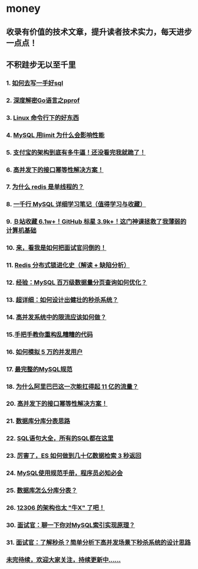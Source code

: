 # money
## 收录有价值的技术文章，提升读者技术实力，每天进步一点点！
## 不积跬步无以至千里


### 1. [如何去写一手好sql](https://mp.weixin.qq.com/s?__biz=MzAwMjk5Mjk3Mw==&mid=2247487280&idx=1&sn=bf82ccd54f7d6128fdcd4d38a29e0b38&chksm=9ac0b112adb73804db2dffa6ba29a99e2c342a77aa74de71e4de7a8c5d34a581b19a5e81c73d&mpshare=1&scene=1&srcid=&sharer_sharetime=1572919951305&sharer_shareid=2b98197084faca56f0b8bedd64106dbd#rd)
### 2. [深度解密Go语言之pprof](https://juejin.im/post/5dca56ff518825575a358e9e)
### 3. [Linux 命令行下的好东西](http://mp.weixin.qq.com/s?__biz=MzU5NTgzMDYyMA==&mid=2247486881&idx=1&sn=fc037f1637e1efbce110dfbdfd07ac30&chksm=fe6abf92c91d36843cfe69d0f034c6131b7d97863870aff2ba2abec3b826b0c2d37c1dab8ce2&scene=0&xtrack=1#rd)
### 4. [MySQL 用limit 为什么会影响性能](http://mp.weixin.qq.com/s?__biz=MzAwMjk5Mjk3Mw==&mid=2247487538&idx=2&sn=05224c7a85aebbb1d086ef0dc4a1234a&chksm=9ac0ae10adb7270650c847a6da3a5371e4577c80d3ee68ef693bee31fd72cf059d3ab8372913&scene=0&xtrack=1#rd)
### 5. [支付宝的架构到底有多牛逼！还没看完我就跪了！](http://mp.weixin.qq.com/s?__biz=MzI4ODQ3NjE2OA==&mid=2247485973&idx=1&sn=148dacb4c2ed1965ee612d5793af11f9&chksm=ec3c9772db4b1e64e86d4ed5d89ae3144ca962931653dd3ace3c27c073362d181c0a5799c4b1&scene=0&xtrack=1#rd)
### 6. [高并发下的接口幂等性解决方案！](https://mp.weixin.qq.com/s?__biz=MzAwMjk5Mjk3Mw==&mid=2247487530&idx=2&sn=ac6f323d6f486eedeb741b552323eecd&chksm=9ac0ae08adb7271e808aa7dab8ceaf4afe3ce477aba7405d76c96bdedae6dc1bc6d75ec94b62&scene=0&xtrack=1&key=5abfe2d9ab2c580bc6198c220743b6fe6cfb1ae2b05288d7fd87593dcdc2af2985bcbc6da318e5f785ce96cdc7bc9192b37ca8fe974fe7af8660e3e6c0754016e302bd4b6b98275823759778fb6a4d4c&ascene=14&uin=Njc5NjYxNjI2&devicetype=Windows+10&version=62060834&lang=zh_CN&exportkey=AcsfWdObhblEWtHimEAsvfc%3D&pass_ticket=zns0M00%2FrGKE42ueuZHmoLkq9DnxruFcGby3s7aSdHMDo7tuLjMD%2BdgHmgMmCcaW)
### 7. [为什么 redis 是单线程的？](https://mp.weixin.qq.com/s?__biz=MzUyNDkzNzczNQ==&mid=2247488377&idx=2&sn=57288d7174edb0c8e4324db6b472b1c1&chksm=fa24ec11cd536507c38609870e9b2e235b91513cb86b4be4f165e5f8b898bc476d6a5a7fea1d&scene=0&xtrack=1&key=7dadc9d2bd7cdb4352367eac1517b52a56c8c1101174d3bc6225708d0bc4206dbda4abb751a3dc09a7e681b62a63388ffbcb1c8a9916b37a3fae2f510eb861c4a8bfe7e97eab94ac7f05ff18d01b108e&ascene=14&uin=Njc5NjYxNjI2&devicetype=Windows+10&version=62060834&lang=zh_CN&exportkey=AUSontNAeFawLGQWCPzlYmQ%3D&pass_ticket=zns0M00%2FrGKE42ueuZHmoLkq9DnxruFcGby3s7aSdHMDo7tuLjMD%2BdgHmgMmCcaW)
### 8. [一千行 MySQL 详细学习笔记（值得学习与收藏）](http://mp.weixin.qq.com/s?__biz=MzUyNDkzNzczNQ==&mid=2247488369&idx=1&sn=23fb678b61ba31562dc05b1ad16d3bf7&chksm=fa24ec19cd53650fdf111ecc0499922b028335d8ffa175194e59f27d299c5e027cf4143dfa2a&scene=0&xtrack=1#rd)
### 9. [Ｂ站收藏 6.1w+！GitHub 标星 3.9k+！这门神课拯救了我薄弱的计算机基础](https://mp.weixin.qq.com/s?__biz=Mzg2NzA4MTkxNQ==&mid=2247486537&idx=1&sn=89a70f4ac22b831faa5aa08e31caedea&chksm=ce40479df937ce8bf15603497d73a2aea2f0ff3986dc80f7b04796d942c49170c5e7c0da01cd&scene=0&xtrack=1&key=5abfe2d9ab2c580b81bc5d746dddd760851041c4767f43b60a361beee9cd2a1d16bc429251a748deafd13ffe10159b1be639ed607c47be1c9ae277acaedfca7d11fc3b688d3ed0c15362ad500731565f&ascene=14&uin=Njc5NjYxNjI2&devicetype=Windows+10&version=62060834&lang=zh_CN&exportkey=AX87D8q3M%2BfJT4yuiQHtLDI%3D&pass_ticket=zns0M00%2FrGKE42ueuZHmoLkq9DnxruFcGby3s7aSdHMDo7tuLjMD%2BdgHmgMmCcaW)
### 10. [来，看我是如何把面试官问倒的！](https://mp.weixin.qq.com/s?__biz=MzI3ODcxMzQzMw==&mid=2247491809&idx=2&sn=36d258d5ed8469c5175a9919344061fb&chksm=eb5065d7dc27ecc1b505382e75153f85c914393067c979548c18e642062a2ccfe20b87b8a7e4&scene=0&xtrack=1&key=229881a912e222ddf395c92ce1e2517f4bb5616083e5d623233159fddd573b179ba6336572edffa0c8bfe60a2081d31d96cfc094569e647b89b66763ff9aec70cc57381bef83b6ebb42419a53cb4b002&ascene=14&uin=Njc5NjYxNjI2&devicetype=Windows+10&version=62060834&lang=zh_CN&exportkey=AQBjL4QR2PMC%2Fie0Vcx1EWA%3D&pass_ticket=zns0M00%2FrGKE42ueuZHmoLkq9DnxruFcGby3s7aSdHMDo7tuLjMD%2BdgHmgMmCcaW)
### 11. [Redis 分布式锁进化史（解读 + 缺陷分析）](https://mp.weixin.qq.com/s?__biz=MzUyNDkzNzczNQ==&mid=2247488347&idx=2&sn=43856365ffd09def01544c39500b86a7&chksm=fa24ec33cd53652549e53a85252a9e638136eca2f12e12f84d5b860a3512c220f8fcd7493b79&scene=0&xtrack=1&key=ccb65d8ecca6cac72bfa8376917299abc22751ce6e30decf03b7ff71a1c22e5db9ccffbed83fc110fc50e92c0f247bbee1be76444f354dd86138c46d31530301db36de2a1cae89f43fafa379f93349e4&ascene=14&uin=Njc5NjYxNjI2&devicetype=Windows+10&version=62060834&lang=zh_CN&exportkey=AVoci4gOvakxnebc0WbkHuc%3D&pass_ticket=zns0M00%2FrGKE42ueuZHmoLkq9DnxruFcGby3s7aSdHMDo7tuLjMD%2BdgHmgMmCcaW)
### 12. [经验：MySQL 百万级数据量分页查询如何优化？](https://mp.weixin.qq.com/s?__biz=MzUyNDkzNzczNQ==&mid=2247488358&idx=2&sn=1555d36552afc9433d612a34e9a48988&chksm=fa24ec0ecd5365181a8cd4a5e54ccc5cf2613dc3bf49cded4dc8d487f021b9a5ec3bd8e07e66&scene=0&xtrack=1&key=829779ab94a4a26ce15a2a1f59fb88ca5abe56c3420e1c6cc21e71ddc49bed3ba9ddcebfbbdec37f52460a7b78fa12d46901ce778ddf7f8b2d8d9c70e1b775ea1aea7dc53f4a6b37e522e5659b4a3c55&ascene=14&uin=Njc5NjYxNjI2&devicetype=Windows+10&version=62060834&lang=zh_CN&exportkey=AbMJYMZJs6LbViiio5NENy8%3D&pass_ticket=zns0M00%2FrGKE42ueuZHmoLkq9DnxruFcGby3s7aSdHMDo7tuLjMD%2BdgHmgMmCcaW)
### 13. [超详细：如何设计出健壮的秒杀系统？](https://mp.weixin.qq.com/s?__biz=MzI4ODQ3NjE2OA==&mid=2247485958&idx=1&sn=599eec97389247a7faeca3696109529d&chksm=ec3c9761db4b1e771328f758b4c6581845d3dd3f53c40fd6e4b71fbbe2ba787648bede96da12&scene=0&xtrack=1&key=10710f411d576b8dbe06fdfb1e064fe1cbb0015c22216403355d507f1964ff74d3c9dd9815e02194f5087783a5926be9bd9ada8b1425f5bb17c233f14a801d2d1a12265357e82d99c403b035fe62750c&ascene=14&uin=Njc5NjYxNjI2&devicetype=Windows+10&version=62060834&lang=zh_CN&exportkey=AVjljBbD8UiZNHs%2BFJAA%2F%2Fw%3D&pass_ticket=zns0M00%2FrGKE42ueuZHmoLkq9DnxruFcGby3s7aSdHMDo7tuLjMD%2BdgHmgMmCcaW)
### 14. [高并发系统中的限流应该如何做？](https://mp.weixin.qq.com/s?__biz=MzAwMjk5Mjk3Mw==&mid=2247487515&idx=2&sn=28d29b424f9844ee1b9a60b9190d8a06&chksm=9ac0ae39adb7272fc62c6e9fb611bf61b8758b388eb12dbf79b0c8a3e70d5a83b4a468bf893f&scene=0&xtrack=1&key=8803040f3d69bcd6379022bf3e275b7e60c795d5388c41a8d65ecd81eba8e89b1208ab3b6c238dae9fb8f24157bc8727e596517fa54eee44c5373ffe489790799c5ad28089b59fe8fd96be96348bdd83&ascene=14&uin=Njc5NjYxNjI2&devicetype=Windows+10&version=62060834&lang=zh_CN&exportkey=Ae0D3y0gpFNnOmyVY%2BZZXww%3D&pass_ticket=zns0M00%2FrGKE42ueuZHmoLkq9DnxruFcGby3s7aSdHMDo7tuLjMD%2BdgHmgMmCcaW)
### 15.[手把手教你重构乱糟糟的代码](https://mp.weixin.qq.com/s?__biz=MzUyNDkzNzczNQ==&mid=2247488329&idx=2&sn=5bae4b45058af67ad80b969b737eb625&chksm=fa24ec21cd5365378112db3e6fec8e069c952ef82ab28d3551f1260e3560ef5cec8c2329c0ff&scene=0&xtrack=1&key=ccb65d8ecca6cac745e7ae39ad01efdf7ca5c47f4d5c5ffb882e83475cd47c520112d9311ec386e25c5a15e00db7f9be2b31f262dfaada989195a5bdd1f847481046535bf27c4dd894860d9747f6f713&ascene=14&uin=Njc5NjYxNjI2&devicetype=Windows+10&version=62060834&lang=zh_CN&exportkey=AV%2B8%2Bk5NiIRVjP58GkcvyWk%3D&pass_ticket=zns0M00%2FrGKE42ueuZHmoLkq9DnxruFcGby3s7aSdHMDo7tuLjMD%2BdgHmgMmCcaW)
### 16. [如何模拟 5 万的并发用户](https://mp.weixin.qq.com/s?__biz=MzI4ODQ3NjE2OA==&mid=2247485954&idx=1&sn=3c6183a9dad9e64ef8b2111e3731df9c&chksm=ec3c9765db4b1e7397e0d40dfe6bf50a5865a60cbe8cd3834b843e17a438392b2b941f80737a&scene=0&xtrack=1&key=129e0fb564e2e5314588f33c9da10ee18d030b0e8c3ec5a97e903371a2b968e76b9e9fac3f6fe8352831a2979b8f1e647942f21ce6f1adf5b102dfdc39d1bdda6a7c2891cf05fb2884c43630bc10afef&ascene=14&uin=Njc5NjYxNjI2&devicetype=Windows+10&version=62060834&lang=zh_CN&exportkey=AaE3KZk2ggjbcz0U2%2BCk%2FNQ%3D&pass_ticket=zns0M00%2FrGKE42ueuZHmoLkq9DnxruFcGby3s7aSdHMDo7tuLjMD%2BdgHmgMmCcaW)
### 17. [最完整的MySQL规范](https://mp.weixin.qq.com/s?__biz=MzU5NTgzMDYyMA==&mid=2247486843&idx=2&sn=b0cfde139935eb89ed53434876fdfd10&chksm=fe6abf48c91d365ea918f559be8866ad352b7dbaa1e248294f7b9f5dbf39236253efce669ef4&scene=0&xtrack=1&key=7dadc9d2bd7cdb4331a2fbd2ab1f889125354b8a722d7e74dffbd43c829f5588fc8b54688318fadf8af4e3527c7041c69853edef892fd3effb21df2a2efb83670f0a36a6173dbb2ae84d7195186d5b4f&ascene=14&uin=Njc5NjYxNjI2&devicetype=Windows+10&version=62060834&lang=zh_CN&exportkey=Aek7khiIrSLGXzKY3cS%2FUsc%3D&pass_ticket=zns0M00%2FrGKE42ueuZHmoLkq9DnxruFcGby3s7aSdHMDo7tuLjMD%2BdgHmgMmCcaW)
### 18. [为什么阿里巴巴这一次能扛得起 11 亿的流量？](https://mp.weixin.qq.com/s?__biz=MzAwMjk5Mjk3Mw==&mid=2247487475&idx=2&sn=39dc8009320b3781a8c85114d336dd88&chksm=9ac0b1d1adb738c754b4e3d50f8b21818b19282f37b5d53b7e05097fbf483b7d8ef1c2bf7d6d&scene=0&xtrack=1&key=8803040f3d69bcd6e123a517dd90530a1eece583a4668b5bafa8e1599db8c33dda811c13991b7651e10839e94654f09db90044fe47dd10bf1c11a989500fd0ef7a7070fa79dc4af029c2e584be1aa1eb&ascene=14&uin=Njc5NjYxNjI2&devicetype=Windows+10&version=62060834&lang=zh_CN&exportkey=AYkWvIoHvtmxi3iwapqEl1g%3D&pass_ticket=zns0M00%2FrGKE42ueuZHmoLkq9DnxruFcGby3s7aSdHMDo7tuLjMD%2BdgHmgMmCcaW)
### 20. [高并发下的接口幂等性解决方案！](https://mp.weixin.qq.com/s?__biz=MzI4ODQ3NjE2OA==&mid=2247485906&idx=1&sn=fb6ed7dcefb958f130dca6286821fe6f&chksm=ec3c94b5db4b1da3f8cd11761692f7bfe23556ff537a559fe778bfbee0223c811d0558b0aaf1&scene=0&xtrack=1&key=7dadc9d2bd7cdb43631d3e63de07777eb471e81f95c8bc9e5c7a9327fed55e21b65dfedcefbd3bc8b06455f302cae413b5afecdfa64c3b24f82a9b1161c040a3c0691450d16ef5a52020f87476032f50&ascene=14&uin=Njc5NjYxNjI2&devicetype=Windows+10&version=62060834&lang=zh_CN&exportkey=AWyd2uP3tfe6C5NUT46fRQM%3D&pass_ticket=zns0M00%2FrGKE42ueuZHmoLkq9DnxruFcGby3s7aSdHMDo7tuLjMD%2BdgHmgMmCcaW)
### 21. [数据库分库分表思路](https://mp.weixin.qq.com/s?__biz=MzU5NTgzMDYyMA==&mid=2247486787&idx=2&sn=00a21dd107474ca20956ef3c0c1cb8a1&chksm=fe6abf70c91d36668be72d2d50c19008abb3b8fd8c3b7aeb7e3ace976726fd28d128d0bd7c1f&scene=0&xtrack=1&key=829779ab94a4a26c2f9395f1d2385942c6880535a3ca79323550f8e59ebb67f012f55f6d7e4ba896f78e3465e2b00171417561a0c873880e24ec343f28a8d8e4863a4bae69d350c4ba398f0e2e330abc&ascene=14&uin=Njc5NjYxNjI2&devicetype=Windows+10&version=62060834&lang=zh_CN&exportkey=Ae1hQvGtE2s8dnDeGGRx778%3D&pass_ticket=zns0M00%2FrGKE42ueuZHmoLkq9DnxruFcGby3s7aSdHMDo7tuLjMD%2BdgHmgMmCcaW)
### 22. [SQL语句大全，所有的SQL都在这里](https://mp.weixin.qq.com/s?__biz=MzU5NTgzMDYyMA==&mid=2247486748&idx=1&sn=41f550a49b1322b384eedd2387694dac&chksm=fe6abf2fc91d3639fe8389dd961fccca2cc16e8437b170a2df44aeef55575fb57746b6371e84&scene=0&xtrack=1&key=8803040f3d69bcd61758b0762bbce00dd42a25f2504821dacfd8911450d987f8e915ee7bbbd1d8d393297ec2ddc70a5b99897d9460a69bbe71a34f4ce3711ab2bb8d65225b8657d33c9e61b3d3093075&ascene=14&uin=Njc5NjYxNjI2&devicetype=Windows+10&version=62060834&lang=zh_CN&exportkey=AcMnxwuRlszZbqBDiVk4Liw%3D&pass_ticket=zns0M00%2FrGKE42ueuZHmoLkq9DnxruFcGby3s7aSdHMDo7tuLjMD%2BdgHmgMmCcaW)
### 23. [厉害了，ES 如何做到几十亿数据检索 3 秒返回](https://mp.weixin.qq.com/s?__biz=MzI3ODcxMzQzMw==&mid=2247491631&idx=2&sn=42537edb7cc04a7e4e60c5727ec348ac&chksm=eb506519dc27ec0ffd7a4e107063b6b2b1013aefd8ed7e97e359ae9a6144181fce8ff76c66ac&scene=0&xtrack=1&key=129e0fb564e2e531548b39bedb5709e5d633a2ed970c1038d2d87231465129b6dc5c63033caeb21d615516709fc8e493bbd484bc747818291d512cc8961af3fcb5bac773a3d158cd24b9f5a7fe34e093&ascene=14&uin=Njc5NjYxNjI2&devicetype=Windows+10&version=62060834&lang=zh_CN&exportkey=AS2JczMe6Bz1LP3l5aSzNlY%3D&pass_ticket=zns0M00%2FrGKE42ueuZHmoLkq9DnxruFcGby3s7aSdHMDo7tuLjMD%2BdgHmgMmCcaW)
### 24. [MySQL使用规范手册，程序员必知必会](https://mp.weixin.qq.com/s?__biz=MzI4ODQ3NjE2OA==&mid=2247485851&idx=1&sn=0f93500b0ef533de0e9cdebdab5ed4b2&chksm=ec3c94fcdb4b1dea14398e65e424382dfb5e3b3566a2741ab092f1191b2291f16932833717b7&scene=0&xtrack=1&key=829779ab94a4a26c512f00162708c24e3301fb304b047c558124622b7069015a1b74bc953f9eb64d2d340f1103fe68e90bdd948f06fefdfdf474beb08efc767f2e5d225ac13adb67fb1e97a583e62876&ascene=14&uin=Njc5NjYxNjI2&devicetype=Windows+10&version=62060834&lang=zh_CN&exportkey=AQCrgxUshTk4Ug5GEbAxREU%3D&pass_ticket=zns0M00%2FrGKE42ueuZHmoLkq9DnxruFcGby3s7aSdHMDo7tuLjMD%2BdgHmgMmCcaW)
### 25. [数据库怎么分库分表？](https://mp.weixin.qq.com/s?__biz=MzU2MTkwMTE4Nw==&mid=2247487783&idx=2&sn=a0f669d32140fc05d2b346015e412991&chksm=fc70eacbcb0763dded6090486daf4e79b79120e212b31d97b302f780eda14c6fbb001b48cdd1&scene=0&xtrack=1&key=ccb65d8ecca6cac7163255f51311dd8e0c426b8e0dc97411e00160276bb580eb06ced756818e9a01c5eb773da72c1898f877416affc4703971fa6d53fd05652a4591a0d9236c910ee07f76fd91b849ee&ascene=14&uin=Njc5NjYxNjI2&devicetype=Windows+10&version=62060834&lang=zh_CN&exportkey=AX4LjTStYBy6Lk%2Ba3edjxV8%3D&pass_ticket=zns0M00%2FrGKE42ueuZHmoLkq9DnxruFcGby3s7aSdHMDo7tuLjMD%2BdgHmgMmCcaW)
### 26. [12306 的架构也太 "牛X" 了吧！](https://mp.weixin.qq.com/s?__biz=MzI3ODcxMzQzMw==&mid=2247491607&idx=2&sn=1788162b81c8b73c91dea63451295b52&chksm=eb506521dc27ec3732b797edbe1837bbb48094176aacfb02633ad6b14b8bef9ba221cd159416&scene=0&xtrack=1&key=5abfe2d9ab2c580bf69cc221a8d3adcf0be170e789e0363bad482be5322d1c600bafd65cf3c1946812063b8b8b6d7497af6ba6a4d1c47b7931cb61c4d114b39f27e789055a85e531aedb579fd6f02ad5&ascene=14&uin=Njc5NjYxNjI2&devicetype=Windows+10&version=62060834&lang=zh_CN&exportkey=AZzcwmjmi18KcsYGwulsduw%3D&pass_ticket=zns0M00%2FrGKE42ueuZHmoLkq9DnxruFcGby3s7aSdHMDo7tuLjMD%2BdgHmgMmCcaW)
### 30. [面试官：聊一下你对MySQL索引实现原理？](https://mp.weixin.qq.com/s?__biz=MzUxMzQ0Njc1NQ==&mid=2247485534&idx=2&sn=430bdfd361878903527b67ee80d3cb86&chksm=f9544e52ce23c744e04555547e94759ecc23c9894df5da5eb2953abcbd10a8db14042e753222&scene=0&xtrack=1&key=7dadc9d2bd7cdb432ef93912fbdc8669a98d24d1c9dc57320c3b9757236cc37af3823524dda4e835e3e63296a5eccb0ccc3f9395df7f519321eb4b5dd09da6b7d8fce37166b4cf0d2f2630b13b9c16d7&ascene=14&uin=Njc5NjYxNjI2&devicetype=Windows+10&version=62060834&lang=zh_CN&exportkey=AWrnF9zcFgyDm9AMGqxF7FY%3D&pass_ticket=zns0M00%2FrGKE42ueuZHmoLkq9DnxruFcGby3s7aSdHMDo7tuLjMD%2BdgHmgMmCcaW)
### 31. [面试官：了解秒杀？简单分析下高并发场景下秒杀系统的设计思路](https://mp.weixin.qq.com/s?__biz=Mzg5NDA0ODQ2OQ==&mid=2247483880&idx=1&sn=b91cd0df7545f58f601d92b245d4efd5&chksm=c024c052f75349441537be7a334d8e3ccd2b8bc69c0154fc264f116fac90f9d99f2362ade8a1&scene=0&xtrack=1&key=5abfe2d9ab2c580b0c3586481964604e6b1df1619f9f5372dfaa9ad0336a0e34c2d732a1e17b9fdb76ed8904e3cfacc130d8b7513ae43b74cad2aa4350dd933b2bbc16d7c653a64ef7db32c8985be12c&ascene=14&uin=Njc5NjYxNjI2&devicetype=Windows+10&version=62060834&lang=zh_CN&exportkey=ATPX0efeVcDTqs3PNFr993Y%3D&pass_ticket=zns0M00%2FrGKE42ueuZHmoLkq9DnxruFcGby3s7aSdHMDo7tuLjMD%2BdgHmgMmCcaW)
### [未完待续，欢迎大家关注，持续更新中......](https://www.baidu.com/)
